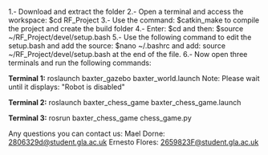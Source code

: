 1.- Download and extract the folder
2.- Open a terminal and access the workspace: $cd RF_Project
3.- Use the command: $catkin_make to compile the project and create the build folder
4.- Enter: $cd and then: $source ~/RF_Project/devel/setup.bash
5.- Use the following command to edit the setup.bash and add the source: $nano ~/.bashrc and add: source ~/RF_Project/devel/setup.bash at the end of the file.
6.- Now open three terminals and run the following commands:

**Terminal 1:**
roslaunch baxter_gazebo baxter_world.launch
Note: Please wait until it displays: "Robot is disabled"

**Terminal 2:**
roslaunch baxter_chess_game baxter_chess_game.launch

**Terminal 3:**
rosrun baxter_chess_game chess_game.py

Any questions you can contact us:
Mael Dorne: 2806329d@student.gla.ac.uk
Ernesto Flores: 2659823F@student.gla.ac.uk
